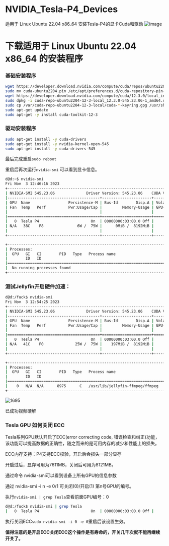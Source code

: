 # NVIDIA_Tesla-P4_Devices
适用于 Linux Ubuntu 22.04 x86_64 安装Tesla-P4的显卡Cuda和驱动
![image](https://github.com/DHDAXCW/NVIDIA_Tesla-P4_devices/assets/74764072/7bdb6734-221c-4a35-a820-06e99a049471)

# 下载适用于 Linux Ubuntu 22.04 x86_64 的安装程序
### 基础安装程序
```bash
wget https://developer.download.nvidia.com/compute/cuda/repos/ubuntu2204/x86_64/cuda-ubuntu2204.pin
sudo mv cuda-ubuntu2204.pin /etc/apt/preferences.d/cuda-repository-pin-600
wget https://developer.download.nvidia.com/compute/cuda/12.3.0/local_installers/cuda-repo-ubuntu2204-12-3-local_12.3.0-545.23.06-1_amd64.deb
sudo dpkg -i cuda-repo-ubuntu2204-12-3-local_12.3.0-545.23.06-1_amd64.deb
sudo cp /var/cuda-repo-ubuntu2204-12-3-local/cuda-*-keyring.gpg /usr/share/keyrings/
sudo apt-get update
sudo apt-get -y install cuda-toolkit-12-3
```
### 驱动安装程序
```bash
sudo apt-get install -y cuda-drivers
sudo apt-get install -y nvidia-kernel-open-545
sudo apt-get install -y cuda-drivers-545
```
最后完成重启```sudo reboot```

重启后再次运行```nvidia-smi``` 可以看到显卡信息。

```bash
d@d:~$ nvidia-smi
Fri Nov  3 12:46:16 2023
+---------------------------------------------------------------------------------------+
| NVIDIA-SMI 545.23.06              Driver Version: 545.23.06    CUDA Version: 12.3     |
|-----------------------------------------+----------------------+----------------------+
| GPU  Name                 Persistence-M | Bus-Id        Disp.A | Volatile Uncorr. ECC |
| Fan  Temp   Perf          Pwr:Usage/Cap |         Memory-Usage | GPU-Util  Compute M. |
|                                         |                      |               MIG M. |
|=========================================+======================+======================|
|   0  Tesla P4                       On  | 00000000:03:00.0 Off |                  Off |
| N/A   38C    P8               6W /  75W |      0MiB /  8192MiB |      0%      Default |
|                                         |                      |                  N/A |
+-----------------------------------------+----------------------+----------------------+

+---------------------------------------------------------------------------------------+
| Processes:                                                                            |
|  GPU   GI   CI        PID   Type   Process name                            GPU Memory |
|        ID   ID                                                             Usage      |
|=======================================================================================|
|  No running processes found                                                           |
+---------------------------------------------------------------------------------------+
```

### 测试Jellyfin开启硬件加速：
```bash
d@d:/fuck$ nvidia-smi
Fri Nov  3 12:54:25 2023
+---------------------------------------------------------------------------------------+
| NVIDIA-SMI 545.23.06              Driver Version: 545.23.06    CUDA Version: 12.3     |
|-----------------------------------------+----------------------+----------------------+
| GPU  Name                 Persistence-M | Bus-Id        Disp.A | Volatile Uncorr. ECC |
| Fan  Temp   Perf          Pwr:Usage/Cap |         Memory-Usage | GPU-Util  Compute M. |
|                                         |                      |               MIG M. |
|=========================================+======================+======================|
|   0  Tesla P4                       On  | 00000000:03:00.0 Off |                  Off |
| N/A   41C    P0              25W /  75W |    197MiB /  8192MiB |      5%      Default |
|                                         |                      |                  N/A |
+-----------------------------------------+----------------------+----------------------+

+---------------------------------------------------------------------------------------+
| Processes:                                                                            |
|  GPU   GI   CI        PID   Type   Process name                            GPU Memory |
|        ID   ID                                                             Usage      |
|=======================================================================================|
|    0   N/A  N/A      8975      C   /usr/lib/jellyfin-ffmpeg/ffmpeg             195MiB |
+---------------------------------------------------------------------------------------+
```
![1695](https://github.com/DHDAXCW/NVIDIA_Tesla-P4_devices/assets/74764072/d282ecd2-3c06-4e31-a686-32778ec37cd0)

已成功视频硬解

### Tesla GPU 如何关闭 ECC

Tesla系列GPU默认开启了ECC(error correcting code, 错误检查和纠正)功能，该功能可以提高数据的正确性，随之而来的是可用内存的减少和性能上的损失。

ECC内存支持：P4支持ECC校验，开启后会损失一部分显存

开启过后，显存可用为7611MB，关闭后可用为8121MB。

通过命令 nvidia-smi可以看到设备上所有GPU的信息参数

通过 nvidia-smi -i n -e 0/1 可关闭(0)/开启(1)  第n号GPU的编号。

执行```nvidia-smi | grep Tesla```查看前面GPU编号：0
```bash
d@d:/fuck$ nvidia-smi | grep Tesla
|   0  Tesla P4                       On  | 00000000:03:00.0 Off |                  Off |
```

执行关闭ECC```sudo nvidia-smi -i 0 -e 0```重启后该设置生效。

**值得注意的是开启ECC关闭ECC这个操作是有寿命的，开关几千次就不能再继续开关了。**
